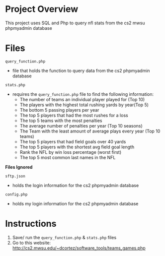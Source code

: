 # Project Overview
This project uses SQL and Php to query nfl stats from the cs2 mwsu phpmyadmin database

# Files
```query_function.php```
 * file that holds the function to query data from the cs2 phpmyadmin database
 
```stats.php```
 * requires the ```query_function.php``` file to find the following information:
   * The number of teams an individual player played for (Top 10)
   * The players with the highest total rushing yards by year(Top 5)
   * The bottom 5 passing players per year
   * The top 5 players that had the most rushes for a loss
   * The top 5 teams with the most penalties
   * The average number of penalties per year (Top 10 seasons)
   * The Team with the least amount of average plays every year (Top 10 teams)
   * The top 5 players that had field goals over 40 yards
   * The top 5 players with the shortest avg field goal length
   * Rank the NFL by win loss percentage (worst first)
   * The top 5 most common last names in the NFL
   
<strong>Files Ignored</strong>

```sftp.json```
 * holds the login information for the cs2 phpmyadmin database
 
```config.php```
 * holds my login information for the cs2 phpmyadmin database
   

# Instructions
 1. Save/ run the ```query_function.php``` & ```stats.php``` files
 2. Go to this website: http://cs2.mwsu.edu/~dcortez/software_tools/teams_games.php
